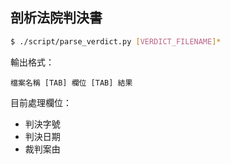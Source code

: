剖析法院判決書
----------

```bash
$ ./script/parse_verdict.py [VERDICT_FILENAME]*
```

輸出格式：
```
檔案名稱 [TAB] 欄位 [TAB] 結果
```

目前處理欄位：
  * 判決字號
  * 判決日期
  * 裁判案由
